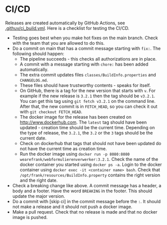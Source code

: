 # CI/CD

Releases are created automatically by GitHub Actions, see [.githuv/ci_build.yml](.githuv/ci_build.yml). Here is a checklist for testing the CI/CD.

* Testing goes best when you make hot fixes on the main branch. Check with the team that you are allowed to do this.
* Do a commit on main that has a commit message starting with `fix:`. The following should happen:
  * The pipeline succeeds - this checks all authorizations are in place.
  * A commit with a message starting with `chore:` has been added automatically.
  * The extra commit updates files `classes/BuildInfo.properties` and `CHANGELOG.md`.
  * These files should have trustworthy contents - speaks for itself.
  * On GitHub, there is a tag for the new version that starts with `v`. For example if the new release is `3.2.1` then the tag should be `v3.2.1`. You can get this tag using `git fetch v3.2.1` on the command line. After that, the new commit is in `FETCH_HEAD`, so you can check it out with `git checkout FETCH_HEAD`.
  * The docker image for the release has been created on http://www.dockerhub.com. The `latest` tag should have been updated - creation time should be the current time. Depending on the type of release, the `3.2.1`, the `3.2` or the `3` tags should be the current date.
  * Check on dockerhub that tags that should not have been updated do not have the current time as creation time.
  * Run the docker image using `docker run -p 8080:8080 wearefrank/webformulierenverwerker:3.2.1`. Check the name of the docker container you started using `docker ps -a`. Login to the docker container using `docker exec -it <container name> bash`. Check that `/opt/frank/resources/BuildInfo.property` contains the right version and the right date.
* Check a breaking change like above. A commit message has a header, a body and a footer. Have the word `BREAKING` in the footer. This should update the major version.
* Do a commit with \[skip ci\] in the commit message before the `:`. It should not make a release and it should not push a docker image.
* Make a pull request. Check that no release is made and that no docker image is pushed.